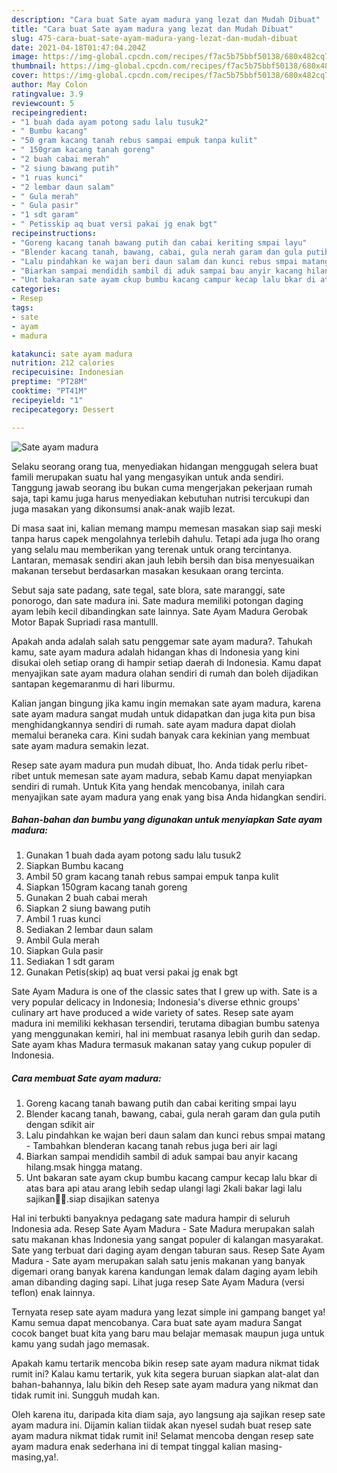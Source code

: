 ```yaml
---
description: "Cara buat Sate ayam madura yang lezat dan Mudah Dibuat"
title: "Cara buat Sate ayam madura yang lezat dan Mudah Dibuat"
slug: 475-cara-buat-sate-ayam-madura-yang-lezat-dan-mudah-dibuat
date: 2021-04-18T01:47:04.204Z
image: https://img-global.cpcdn.com/recipes/f7ac5b75bbf50138/680x482cq70/sate-ayam-madura-foto-resep-utama.jpg
thumbnail: https://img-global.cpcdn.com/recipes/f7ac5b75bbf50138/680x482cq70/sate-ayam-madura-foto-resep-utama.jpg
cover: https://img-global.cpcdn.com/recipes/f7ac5b75bbf50138/680x482cq70/sate-ayam-madura-foto-resep-utama.jpg
author: May Colon
ratingvalue: 3.9
reviewcount: 5
recipeingredient:
- "1 buah dada ayam potong sadu lalu tusuk2"
- " Bumbu kacang"
- "50 gram kacang tanah rebus sampai empuk tanpa kulit"
- " 150gram kacang tanah goreng"
- "2 buah cabai merah"
- "2 siung bawang putih"
- "1 ruas kunci"
- "2 lembar daun salam"
- " Gula merah"
- " Gula pasir"
- "1 sdt garam"
- " Petisskip aq buat versi pakai jg enak bgt"
recipeinstructions:
- "Goreng kacang tanah bawang putih dan cabai keriting smpai layu"
- "Blender kacang tanah, bawang, cabai, gula nerah garam dan gula putih dengan sdikit air"
- "Lalu pindahkan ke wajan beri daun salam dan kunci rebus smpai matang  Tambahkan blenderan kacang tanah rebus juga beri air lagi"
- "Biarkan sampai mendidih sambil di aduk sampai bau anyir kacang hilang.msak hingga matang."
- "Unt bakaran sate ayam ckup bumbu kacang campur kecap lalu bkar di atas bara api atau arang lebih sedap ulangi lagi 2kali bakar lagi lalu sajikan🥰🥰.siap disajikan satenya"
categories:
- Resep
tags:
- sate
- ayam
- madura

katakunci: sate ayam madura 
nutrition: 212 calories
recipecuisine: Indonesian
preptime: "PT28M"
cooktime: "PT41M"
recipeyield: "1"
recipecategory: Dessert

---
```



![Sate ayam madura](https://img-global.cpcdn.com/recipes/f7ac5b75bbf50138/680x482cq70/sate-ayam-madura-foto-resep-utama.jpg)

Selaku seorang orang tua, menyediakan hidangan menggugah selera buat famili merupakan suatu hal yang mengasyikan untuk anda sendiri. Tanggung jawab seorang ibu bukan cuma mengerjakan pekerjaan rumah saja, tapi kamu juga harus menyediakan kebutuhan nutrisi tercukupi dan juga masakan yang dikonsumsi anak-anak wajib lezat.

Di masa  saat ini, kalian memang mampu memesan masakan siap saji meski tanpa harus capek mengolahnya terlebih dahulu. Tetapi ada juga lho orang yang selalu mau memberikan yang terenak untuk orang tercintanya. Lantaran, memasak sendiri akan jauh lebih bersih dan bisa menyesuaikan makanan tersebut berdasarkan masakan kesukaan orang tercinta. 

Sebut saja sate padang, sate tegal, sate blora, sate maranggi, sate ponorogo, dan sate madura ini. Sate madura memiliki potongan daging ayam lebih kecil dibandingkan sate lainnya. Sate Ayam Madura Gerobak Motor Bapak Supriadi rasa mantulll.

Apakah anda adalah salah satu penggemar sate ayam madura?. Tahukah kamu, sate ayam madura adalah hidangan khas di Indonesia yang kini disukai oleh setiap orang di hampir setiap daerah di Indonesia. Kamu dapat menyajikan sate ayam madura olahan sendiri di rumah dan boleh dijadikan santapan kegemaranmu di hari liburmu.

Kalian jangan bingung jika kamu ingin memakan sate ayam madura, karena sate ayam madura sangat mudah untuk didapatkan dan juga kita pun bisa menghidangkannya sendiri di rumah. sate ayam madura dapat diolah memalui beraneka cara. Kini sudah banyak cara kekinian yang membuat sate ayam madura semakin lezat.

Resep sate ayam madura pun mudah dibuat, lho. Anda tidak perlu ribet-ribet untuk memesan sate ayam madura, sebab Kamu dapat menyiapkan sendiri di rumah. Untuk Kita yang hendak mencobanya, inilah cara menyajikan sate ayam madura yang enak yang bisa Anda hidangkan sendiri.

<!--inarticleads1-->

##### Bahan-bahan dan bumbu yang digunakan untuk menyiapkan Sate ayam madura:

1. Gunakan 1 buah dada ayam potong sadu lalu tusuk2
1. Siapkan  Bumbu kacang
1. Ambil 50 gram kacang tanah rebus sampai empuk tanpa kulit
1. Siapkan  150gram kacang tanah goreng
1. Gunakan 2 buah cabai merah
1. Siapkan 2 siung bawang putih
1. Ambil 1 ruas kunci
1. Sediakan 2 lembar daun salam
1. Ambil  Gula merah
1. Siapkan  Gula pasir
1. Sediakan 1 sdt garam
1. Gunakan  Petis(skip) aq buat versi pakai jg enak bgt


Sate Ayam Madura is one of the classic sates that I grew up with. Sate is a very popular delicacy in Indonesia; Indonesia&#39;s diverse ethnic groups&#39; culinary art have produced a wide variety of sates. Resep sate ayam madura ini memiliki kekhasan tersendiri, terutama dibagian bumbu satenya yang menggunakan kemiri, hal ini membuat rasanya lebih gurih dan sedap. Sate ayam khas Madura termasuk makanan satay yang cukup populer di Indonesia. 

<!--inarticleads2-->

##### Cara membuat Sate ayam madura:

1. Goreng kacang tanah bawang putih dan cabai keriting smpai layu
1. Blender kacang tanah, bawang, cabai, gula nerah garam dan gula putih dengan sdikit air
1. Lalu pindahkan ke wajan beri daun salam dan kunci rebus smpai matang  - Tambahkan blenderan kacang tanah rebus juga beri air lagi
1. Biarkan sampai mendidih sambil di aduk sampai bau anyir kacang hilang.msak hingga matang.
1. Unt bakaran sate ayam ckup bumbu kacang campur kecap lalu bkar di atas bara api atau arang lebih sedap ulangi lagi 2kali bakar lagi lalu sajikan🥰🥰.siap disajikan satenya


Hal ini terbukti banyaknya pedagang sate madura hampir di seluruh Indonesia ada. Resep Sate Ayam Madura - Sate Madura merupakan salah satu makanan khas Indonesia yang sangat populer di kalangan masyarakat. Sate yang terbuat dari daging ayam dengan taburan saus. Resep Sate Ayam Madura - Sate ayam merupakan salah satu jenis makanan yang banyak digemari orang banyak karena kandungan lemak dalam daging ayam lebih aman dibanding daging sapi. Lihat juga resep Sate Ayam Madura (versi teflon) enak lainnya. 

Ternyata resep sate ayam madura yang lezat simple ini gampang banget ya! Kamu semua dapat mencobanya. Cara buat sate ayam madura Sangat cocok banget buat kita yang baru mau belajar memasak maupun juga untuk kamu yang sudah jago memasak.

Apakah kamu tertarik mencoba bikin resep sate ayam madura nikmat tidak rumit ini? Kalau kamu tertarik, yuk kita segera buruan siapkan alat-alat dan bahan-bahannya, lalu bikin deh Resep sate ayam madura yang nikmat dan tidak rumit ini. Sungguh mudah kan. 

Oleh karena itu, daripada kita diam saja, ayo langsung aja sajikan resep sate ayam madura ini. Dijamin kalian tiidak akan nyesel sudah buat resep sate ayam madura nikmat tidak rumit ini! Selamat mencoba dengan resep sate ayam madura enak sederhana ini di tempat tinggal kalian masing-masing,ya!.

